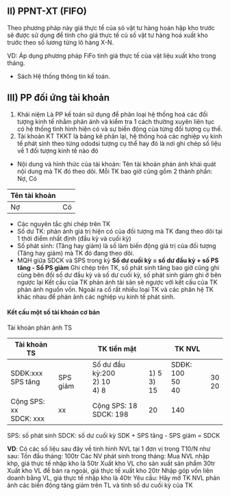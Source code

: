 ## II) PPNT-XT (FIFO)
Theo phương pháp này giá thực tế của só vật tư hàng hoán hập kho trước sẽ được sử dụng để tính cho giá thực tế củ số vật tư hàng hoá xuất kho trước theo số lương từng lô hàng X-N.

VD: Áp dụng phương pháp FiFo tinh giá thực tế của vật liệu xuất kho trong tháng.
- Sách Hệ thống thông tin kế toán.
## III) PP đối ứng tài khoản
1. Khái niệm
Là PP kế toán sử dụng để phân loại hệ thống hoá các đối tượng kinh tế nhằm phản ánh và kiểm tra 1 cách thường xuyên liên tục có hệ thống tình hình hiện có và sự biến động của từng đối tượng cụ thể.
2. Tài khoản KT
TKKT là bảng kê phân lại, hệ thống hoá các nghiệp vụ kinh tế phát sinh theo từng ododsi tượng cụ thể hay đó là nơi ghi chép số liệu về 1 đối tượng kinh tế nào đó
- Nội dung và hình thức của tài khoản:
	Tên tài khoản phản ánh khái quát nội dung mà TK đó theo dõi.
	Mỗi TK bao giờ cũng gồm 2 thành phần: Nợ, Có

| Tên tài khoản |  |
| ---- | ---- |
| Nợ | Có |
- Các nguyên tắc ghi chép trên TK
- Số dư TK: phản ánh giá trị hiện có của đối tượng mà TK đang theo dõi tại 1 thời điểm nhất định (đầu kỳ và cuối kỳ)
- Số phát sinh: (Tăng hay giảm) là số làm biến động giá trị của đối tượng (Tăng hay giảm) mà TK đó đang theo dõi.
- MQH giữa SDCK và SPS trong kỳ
  **Số dư cuối kỳ = số dư đầu kỳ + số PS tăng - Số PS giảm**
	Ghi chép trên TK, số phát sinh tăng bao giờ cũng ghi cùng bên đối số dư đầu kỳ và số dư cuối kỳ, số phát sinh giảm ghi ở bên ngược lại
	Kết cấu của TK phản ánh tài sản sẽ ngược với kết cấu của TK phản ánh nguồn vốn.
	Ngoài ra cố rất nhiều loại TK và các phân hệ TK khác nhau để phản ảnh các  nghiệp vụ kinh tế phát sinh.
#### Kết cấu một số tài khoản cơ bản
Tài khoản phản ánh TS

| Tài khoản TS |  | TK tiền mặt |  | TK NVL |  |
| ---- | ---- | ---- | ---- | ---- | ---- |
| SDĐK:xxx <br>SPS tăng | <br>SPS giảm | Số dư đầu kỳ:200<br>2) 10<br>4) 8 | <br>1) 5<br>3) 15 | SDĐK: 100<br>50<br>40 | <br>30<br>20 |
| Cộng SPS: xx <br>SDCK: xxx | xx | Cộng SPS: 18<br>SDCK: 198 | 20 | 140 |  |
SPS: số phát sinh
SDCK: số dư cuối kỳ
SDK + SPS tăng - SPS giảm = SDCK

**VD**: Có các số liệu sau đây về tinh hình NVL tại 1 đơn vị trong T10/N như sau:
Tồn đầu tháng: 100tr
Các NV phát sinh trong tháng:
	Mua NVL nhập khp, giá thực tế nhập kho là 50tr
	Xuất kho VL cho sản xuất sản phẩm 30tr
	Xuất kho VL để bán ra ngoài, giá thực tế xuất kho 20tr
	Nhập góp vốn liên doanh bằng VL, giá thực tế nhập kho là 40tr
Yêu cầu: Hãy mở TK NVL phản ảnh các biến động tăng giảm trên TL và tính số dư cuối kỳ của TK